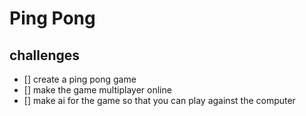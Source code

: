 # Ping Pong
## challenges
- [] create a ping pong game
- [] make the game multiplayer online
- [] make ai for the game so that you can play against the computer